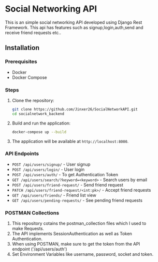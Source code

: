 # Social Networking API

This is an simple social networking API developed using Django Rest Framework.
This api has features such as signup,login,auth,send and receive friend requests etc..

## Installation

### Prerequisites

- Docker
- Docker Compose

### Steps

1. Clone the repository:

   ```bash
   git clone https://github.com/Jinxer26/SocialNetworkAPI.git
   cd socialnetwork_backend
   ```

2. Build and run the application:

   ```bash
   docker-compose up --build
   ```

3. The application will be available at `http://localhost:8000`.

### API Endpoints

- `POST /api/users/signup/` - User signup
- `POST /api/users/login/` - User login
- `POST /api/users/auth/` - To get Authentication Token
- `GET /api/users/search/?keyword=<keyword>` - Search users by email
- `POST /api/users/friend-request/` - Send friend request
- `PATCH /api/users/friend-request/<int:pk>/` - Accept friend requests
- `GET /api/users/friends/` - Friend list view
- `GET /api/users/pending-requests/` - See pending friend requests

### POSTMAN Collections

1. This repository cotains the postman_collection files which I used to make Requests.
2. The API implements SessionAuthentication as well as Token Authentication.
3. When using POSTMAN, make sure to get the token from the API endpoint ('/api/users/auth')
4. Set Environment Variables like username, password, socket and token.
